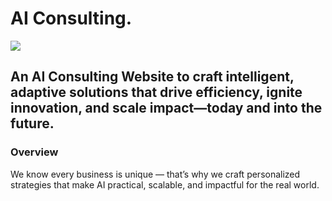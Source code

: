 # AI Consulting.

<img src="https://res.cloudinary.com/dphnu6u05/image/upload/v1754063347/Black_and_White_Illustrative_Manager_LinkedIn_Banner_bndwlw.png"/>



## An AI Consulting Website to craft intelligent, adaptive solutions that drive efficiency, ignite innovation, and scale impact—today and into the future.

### Overview
We know every business is unique — that’s why we craft personalized strategies that make AI practical, scalable, and impactful for the real world.






